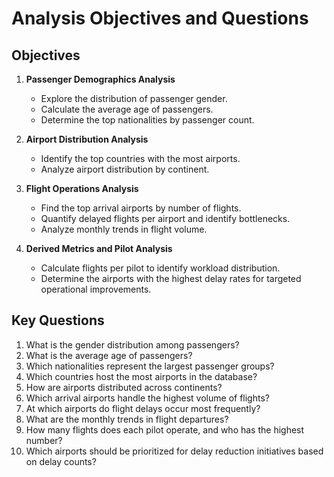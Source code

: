 # Analysis Objectives and Questions

## Objectives

1. **Passenger Demographics Analysis**
   - Explore the distribution of passenger gender.
   - Calculate the average age of passengers.
   - Determine the top nationalities by passenger count.

2. **Airport Distribution Analysis**
   - Identify the top countries with the most airports.
   - Analyze airport distribution by continent.

3. **Flight Operations Analysis**
   - Find the top arrival airports by number of flights.
   - Quantify delayed flights per airport and identify bottlenecks.
   - Analyze monthly trends in flight volume.

4. **Derived Metrics and Pilot Analysis**
   - Calculate flights per pilot to identify workload distribution.
   - Determine the airports with the highest delay rates for targeted operational improvements.

## Key Questions

1. What is the gender distribution among passengers?
2. What is the average age of passengers?
3. Which nationalities represent the largest passenger groups?
4. Which countries host the most airports in the database?
5. How are airports distributed across continents?
6. Which arrival airports handle the highest volume of flights?
7. At which airports do flight delays occur most frequently?
8. What are the monthly trends in flight departures?
9. How many flights does each pilot operate, and who has the highest number?
10. Which airports should be prioritized for delay reduction initiatives based on delay counts?